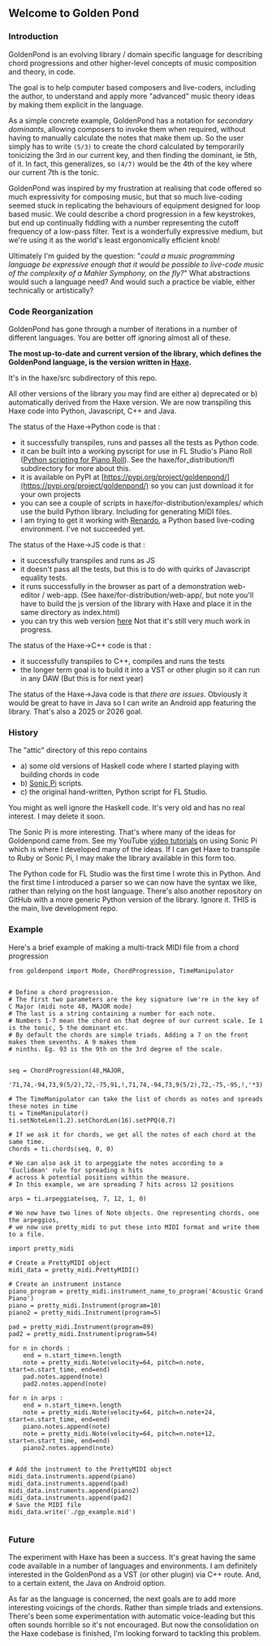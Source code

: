 ## Welcome to Golden Pond

### Introduction

GoldenPond is an evolving library / domain specific language for describing chord progressions and other higher-level concepts of music composition and theory, in code.

The goal is to help computer based composers and live-coders, including the author, to understand and apply more "advanced" music theory ideas by making them explicit in the language.

As a simple concrete example, GoldenPond has a notation for *secondary dominants*, allowing composers to invoke them when required, without having to manually calculate the notes that make them up. So the user simply has to write `(5/3)` to create the chord calculated by temporarily tonicizing the 3rd in our current key, and then finding the dominant, ie 5th, of it. In fact, this generalizes, so `(4/7)` would be the 4th of the key where our current 7th is the tonic.


GoldenPond was inspired by my frustration at realising that code offered so much expressivity for composing music, but that so much live-coding seemed stuck in replicating the behaviours of equipment designed for loop based music. We could describe a chord progression in a few keystrokes, but end up continually fiddling with a number representing the cutoff frequency of a low-pass filter. Text is a wonderfully expressive medium, but we're using it as the world's least ergonomically efficient knob!

Ultimately I'm guided by the question: "*could a music programming language be expressive enough that it would be possible to live-code music of the complexity of a Mahler Symphony, on the fly?*" What abstractions would such a language need? And would such a practice be viable, either technically or artistically?


### Code Reorganization

GoldenPond has gone through a number of iterations in a number of different languages. You are better off ignoring almost all of these.

**The most up-to-date and current version of the library, which defines the GoldenPond language, is the version written in [Haxe](https://haxe.org).** 

It's in the haxe/src subdirectory of this repo.

All other versions of the library you may find are either a) deprecated or b) automatically derived from the Haxe version. We are now transpiling this Haxe code into Python, Javascript, C++ and Java.

The status of the Haxe->Python code is that :

- it successfully transpiles, runs and passes all the tests as Python code.
- it can be built into a working pyscript for use in FL Studio's Piano Roll ([Python scripting for Piano Roll](https://www.image-line.com/fl-studio-learning/fl-studio-online-manual/html/pianoroll_scripting_api.htm)). See the haxe/for_distribution/fl subdirectory for more about this.
- it is available on PyPI at [https://pypi.org/project/goldenpond/](https://pypi.org/project/goldenpond/) so you can just download it for your own projects 
- you can see a couple of scripts in haxe/for-distribution/examples/ which use the build Python library. Including for generating MIDI files.
- I am trying to get it working with [Renardo](https://renardo.org/), a Python based live-coding environment. I've not succeeded yet.

The status of the Haxe->JS code is that :
- it successfully transpiles and runs as JS
- it doesn't pass all the tests, but this is to do with quirks of Javascript equality tests.
- it runs successfully in the browser as part of a demonstration web-editor / web-app. (See haxe/for-distribution/web-app/, but note you'll have to build the js version of the library with Haxe and place it in the same directory as index.html)
- you can try this web version [here](https://gilbertlisterresearch.com/identity_assets/webapp/index.html) Not that it's still very much work in progress.

The status of the Haxe->C++ code is that :
- it successfully transpiles to C++, compiles and runs the tests
- the longer term goal is to build it into a VST or other plugin so it can run in any DAW (But this is for next year)

The status of the Haxe->Java code is that *there are issues*. Obviously it would be great to have in Java so I can write an Android app featuring the library. That's also a 2025 or 2026 goal.


### History

The "attic" directory of this repo contains 

- a) some old versions of Haskell code where I started playing with building chords in code
- b) [Sonic Pi](https://sonic-pi.net/) scripts.
- c) the original hand-written, Python script for FL Studio. 

You might as well ignore the Haskell code. It's very old and has no real interest. I may delete it soon.

The Sonic Pi is more interesting. That's where many of the ideas for Goldenpond came from. See my YouTube [video tutorials](https://www.youtube.com/watch?v=qd8SEL_rTNw&list=PLuBDEereAQUz2iiEZb7yGLH0Bzi52egGp) on using Sonic Pi which is where I developed many of the ideas. If I can get Haxe to transpile to Ruby or Sonic Pi, I may make the library available in this form too.

The Python code for FL Studio was the first time I wrote this in Python. And the first time I introduced a parser so we can now have the syntax we like, rather than relying on the host language. There's also another repository on GitHub with a more generic Python version of the library. Ignore it. THIS is the main, live development repo.


### Example

Here's a brief example of making a multi-track MIDI file from a chord progression

```
from goldenpond import Mode, ChordProgression, TimeManipulator


# Define a chord progression.
# The first two parameters are the key signature (we're in the key of C Major (midi note 48, MAJOR mode)
# The last is a string containing a number for each note.
# Numbers 1-7 mean the chord on that degree of our current scale. Ie 1 is the tonic, 5 the dominant etc.
# By default the chords are simple triads. Adding a 7 on the front makes them sevenths. A 9 makes them
# ninths. Eg. 93 is the 9th on the 3rd degree of the scale.


seq = ChordProgression(48,MAJOR,
         '71,74,-94,73,9(5/2),72,-75,91,!,71,74,-94,73,9(5/2),72,-75,-95,!,'*3)

# The TimeManipulator can take the list of chords as notes and spreads these notes in time
ti = TimeManipulator()
ti.setNoteLen(1.2).setChordLen(16).setPPQ(0.7)

# If we ask it for chords, we get all the notes of each chord at the same time. 
chords = ti.chords(seq, 0, 0)

# We can also ask it to arpeggiate the notes according to a 'Euclidean' rule for spreading n hits
# across k potential positions within the measure.
# In this example, we are spreading 7 hits across 12 positions

arps = ti.arpeggiate(seq, 7, 12, 1, 0)

# We now have two lines of Note objects. One representing chords, one the arpeggios,
# we now use pretty_midi to put these into MIDI format and write them to a file.

import pretty_midi

# Create a PrettyMIDI object
midi_data = pretty_midi.PrettyMIDI()

# Create an instrument instance
piano_program = pretty_midi.instrument_name_to_program('Acoustic Grand Piano')
piano = pretty_midi.Instrument(program=10)
piano2 = pretty_midi.Instrument(program=5)

pad = pretty_midi.Instrument(program=89)
pad2 = pretty_midi.Instrument(program=54)

for n in chords :
	end = n.start_time+n.length
	note = pretty_midi.Note(velocity=64, pitch=n.note, start=n.start_time, end=end)
	pad.notes.append(note)
	pad2.notes.append(note)
	
for n in arps :
	end = n.start_time+n.length
	note = pretty_midi.Note(velocity=64, pitch=n.note+24, start=n.start_time, end=end)
	piano.notes.append(note)
	note = pretty_midi.Note(velocity=64, pitch=n.note+12, start=n.start_time, end=end)	
	piano2.notes.append(note)
	
	
# Add the instrument to the PrettyMIDI object
midi_data.instruments.append(piano)
midi_data.instruments.append(pad)
midi_data.instruments.append(piano2)
midi_data.instruments.append(pad2)
# Save the MIDI file
midi_data.write('./gp_example.mid')


```
### Future

The experiment with Haxe has been a success. It's great having the same code available in a number of languages and environments. I am definitely interested in the GoldenPond as a VST (or other plugin) via C++ route. And, to a certain extent, the Java on Android option.

As far as the language is concerned, the next goals are to add more interesting voicings of the chords. Rather than simple triads and extensions. There's been some experimentation with automatic voice-leading but this often sounds horrible so it's not encouraged. But now the consolidation on the Haxe codebase is finished, I'm looking forward to tackling this problem.
